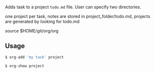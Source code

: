 Adds task to a project `todo.md` file.  User can specify two directories.

one project per task, notes are stored in project_folder/todo.md, projects are generated by looking for todo.md

source $HOME/git/org/org

## Usage

```bash
$ org-add 'my task' project

$ org-show project
```



